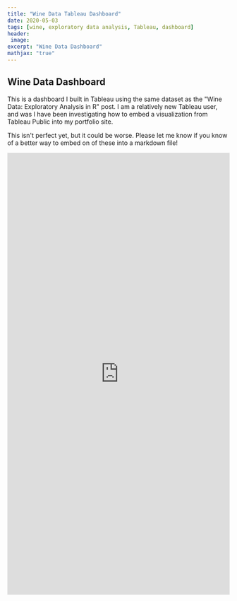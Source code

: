 ```yaml
---
title: "Wine Data Tableau Dashboard"
date: 2020-05-03
tags: [wine, exploratory data analysis, Tableau, dashboard]
header:
 image:
excerpt: "Wine Data Dashboard"
mathjax: "true"
---
```


## Wine Data Dashboard

This is a dashboard I built in Tableau using the same dataset as the "Wine Data: Exploratory Analysis in R" post.  I am a relatively new Tableau user, and was I have been investigating how to embed a visualization from Tableau Public into my portfolio site.

This isn't perfect yet, but it could be worse.  Please let me know if you know of a better way to embed on of these into a markdown file!
 
<center>

<iframe src="https://public.tableau.com/views/WineReviewsPricesandPointsExploringtheWineEnthusiastData-Portrait/Dashboard2?:showVizHome=no&amp;:embed=true" width="100%" height="1000" frameborder="0">

</iframe>

</center>
